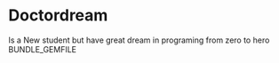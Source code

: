 # Doctordream
Is a New student  but have great dream in programing from zero to hero
BUNDLE_GEMFILE 
